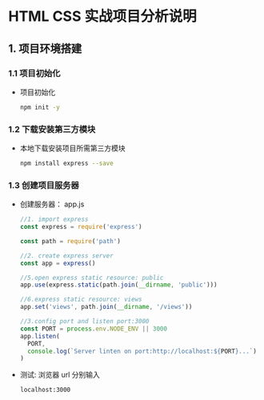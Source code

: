 # HTML CSS 实战项目分析说明

## 1. 项目环境搭建

### 1.1 项目初始化

+ 项目初始化

  ```bash
  npm init -y
  ```

### 1.2 下载安装第三方模块

+ 本地下载安装项目所需第三方模块

  ```bash
  npm install express --save
  ```

### 1.3 创建项目服务器

+ 创建服务器： app.js

  ```js
  //1. import express
  const express = require('express')

  const path = require('path')

  //2. create express server
  const app = express()

  //5.open express static resource: public
  app.use(express.static(path.join(__dirname, 'public')))

  //6.express static resource: views
  app.set('views', path.join(__dirname, '/views'))

  //3.config port and listen port:3000
  const PORT = process.env.NODE_ENV || 3000
  app.listen(
    PORT,
    console.log(`Server linten on port:http://localhost:${PORT}...`)
  )
  ```

+ 测试: 浏览器 url 分别输入

  ```bash
  localhost:3000              
  ```


